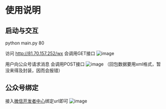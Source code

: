 # 使用说明

## 启动与交互
python main.py 80

访问 http://81.70.157.252/wx 会调用GET接口
![image](https://user-images.githubusercontent.com/24716146/164978057-b878546b-37c6-49d0-b2bd-ae0a7f4d59c1.png)


用户向公众号请求消息 会调用POST接口
![image](https://user-images.githubusercontent.com/24716146/164978682-c05a8c76-d336-4070-9ce5-fa4f8b6ad06b.png)
（回包数据要用xml格式，暂没来得及封装，因而会报错）

## 公众号绑定
接入[微信开发者中心](https://mp.weixin.qq.com/)绑定url即可
![image](https://user-images.githubusercontent.com/24716146/164978142-bdbfd184-292a-488e-9a3f-8c96df8ac985.png)
